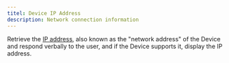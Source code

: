 ```yaml
---
titel: Device IP Address
description: Network connection information
---
```

Retrieve the [IP address](https://en.wikipedia.org/wiki/IP_address), also known as the "network address" of the Device and respond verbally to the user, and if the Device supports it, display the IP address.
